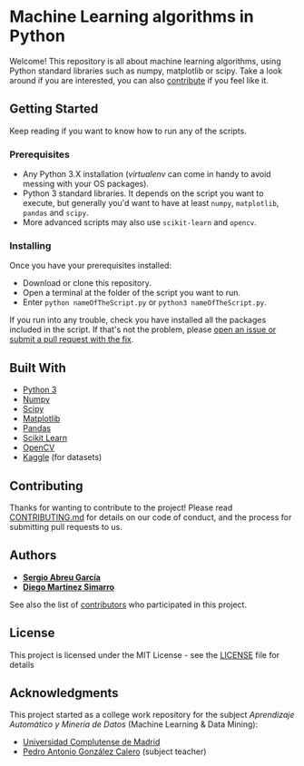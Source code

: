 # Machine Learning algorithms in Python
Welcome! This repository is all about machine learning algorithms, using Python standard libraries such as numpy, matplotlib or scipy. Take a look around if you are interested, you can also [contribute](#contributing) if you feel like it.

## Getting Started
Keep reading if you want to know how to run any of the scripts.

### Prerequisites

- Any Python 3.X installation (*virtualenv* can come in handy to avoid messing with your OS packages).
- Python 3 standard libraries. It depends on the script you want to execute, but generally you'd want to have at least `numpy`, `matplotlib`, `pandas` and `scipy`.
- More advanced scripts may also use `scikit-learn` and `opencv`.

### Installing

Once you have your prerequisites installed:

- Download or clone this repository.
- Open a terminal at the folder of the script you want to run.
- Enter `python nameOfTheScript.py` or `python3 nameOfTheScript.py`.

If you run into any trouble, check you have installed all the packages included in the script. If that's
not the problem, please [open an issue or submit a pull request with the fix](#contributing).

## Built With

* [Python 3](https://www.python.org/downloads/)
* [Numpy](https://numpy.org/)
* [Scipy](https://www.scipy.org/)
* [Matplotlib](https://matplotlib.org/)
* [Pandas](https://pandas.pydata.org/)
* [Scikit Learn](https://scikit-learn.org/stable/)
* [OpenCV](https://opencv.org/)
* [Kaggle](https://www.kaggle.com/) (for datasets)

## Contributing

Thanks for wanting to contribute to the project! Please read [CONTRIBUTING.md](CONTRIBUTING.md) for details on our code of conduct, and the process for submitting pull requests to us.

## Authors

* [**Sergio Abreu García**](https://sag-dev.com)
* [**Diego Martínez Simarro**](https://github.com/dimart10)

See also the list of [contributors](https://github.com/your/project/contributors) who participated in this project.

## License

This project is licensed under the MIT License - see the [LICENSE](LICENSE) file for details

## Acknowledgments

This project started as a college work repository for the subject *Aprendizaje Automático y Minería de Datos* (Machine Learning & Data Mining):

* [Universidad Complutense de Madrid](https://informatica.ucm.es/)
* [Pedro Antonio González Calero](http://gaia.fdi.ucm.es/people/pedro/) (subject teacher)
